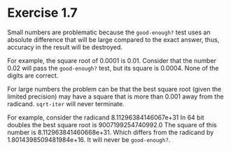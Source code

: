 # Exercise 1.7

Small numbers are problematic because the `good-enough?` test
uses an absolute difference that will be large compared to the
exact answer, thus, accuracy in the result will be destroyed.

For example, the square root of 0.0001 is 0.01.
Consider that the number 0.02 will pass the `good-enough?` test, 
but its square is 0.0004. None of the digits are correct.

For large numbers the problem can be that the best square root
(given the limited precision) may have a square that is more
than 0.001 away from the radicand. `sqrt-iter` will never
terminate.

For example, consider the radicand 8.11296384146067e+31
In 64 bit doubles the best square root is 9007199254740992.0
The square of this number is 8.112963841460668e+31.
Which differs from the radicand by 1.8014398509481984e+16.
It will never be `good-enough?`.
